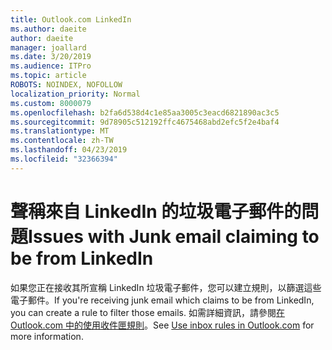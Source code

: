 ```yaml
---
title: Outlook.com LinkedIn
ms.author: daeite
author: daeite
manager: joallard
ms.date: 3/20/2019
ms.audience: ITPro
ms.topic: article
ROBOTS: NOINDEX, NOFOLLOW
localization_priority: Normal
ms.custom: 8000079
ms.openlocfilehash: b2fa6d538d4c1e85aa3005c3eacd6821890ac3c5
ms.sourcegitcommit: 9d78905c512192ffc4675468abd2efc5f2e4baf4
ms.translationtype: MT
ms.contentlocale: zh-TW
ms.lasthandoff: 04/23/2019
ms.locfileid: "32366394"
---
```

# <a name="issues-with-junk-email-claiming-to-be-from-linkedin"></a><span data-ttu-id="e544e-102">聲稱來自 LinkedIn 的垃圾電子郵件的問題</span><span class="sxs-lookup"><span data-stu-id="e544e-102">Issues with Junk email claiming to be from LinkedIn</span></span>

<span data-ttu-id="e544e-103">如果您正在接收其所宣稱 LinkedIn 垃圾電子郵件，您可以建立規則，以篩選這些電子郵件。</span><span class="sxs-lookup"><span data-stu-id="e544e-103">If you're receiving junk email which claims to be from LinkedIn, you can create a rule to filter those emails.</span></span>
<span data-ttu-id="e544e-104">如需詳細資訊，請參閱[在 Outlook.com 中的使用收件匣規則](https://aka.ms/OutlookComInboxRules)。</span><span class="sxs-lookup"><span data-stu-id="e544e-104">See [Use inbox rules in Outlook.com](https://aka.ms/OutlookComInboxRules) for more information.</span></span>


